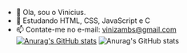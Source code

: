 - 👋 Ola, sou o Vinicius.
- 🌱 Estudando HTML, CSS, JavaScript e C
- 📫 Contate-me no e-mail: vinizambs@gmail.com
[![Anurag's GitHub stats](https://github-readme-stats.vercel.app/api?username=ViniAza)](https://github.com/anuraghazra/github-readme-stats)
![Anurag's GitHub stats](https://github-readme-stats.vercel.app/api?username=ViniAza&show=reviews,discussions_started,discussions_answered,prs_merged,prs_merged_percentage)
